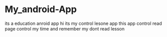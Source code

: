 # My_android-App
its a education anroid app
hi its my control lesone app
this app control read page
control my time
and remember my dont read lesson
